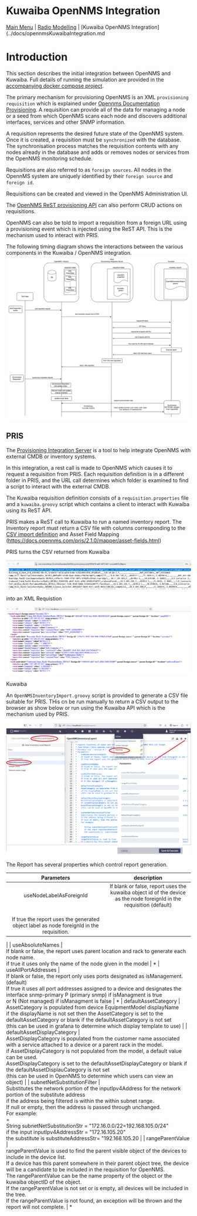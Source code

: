 # Kuwaiba OpenNMS Integration 

[Main Menu](../README.md) | [Radio Modelling](../docs/README.md) | [Kuwaiba OpenNMS Integration](../docs/opennmsKuwaibaIntegration.md

# Introduction

This section describes the initial integration between OpenNMS and Kuwaiba. 
Full details of running the simulation are provided in the [accompanying docker compose project](../../kuwaiba-docker-compose-radio).

The primary mechanism for provisioning OpenNMS is an XML `provisioning requisition` which is explained under [Opennms Documentation Provisioning](https://docs.opennms.com/meridian/2022/operation/provisioning/introduction.html).
A requisition can provide all of the data for managing a node or a seed from which OpenNMS scans each node and discovers additional interfaces, services and other SNMP information.

A requisition represents the desired future state of the OpenNMS system.
Once it is created, a requisition must be `synchronized` with the database. 
The synchronisation process matches the requisition contents with any nodes already in the database and adds or removes nodes or services from the OpenNMS monitoring schedule.

Requisitions are also referred to as `foreign sources`.
All nodes in the OpennMS system are uniquely identified by their `foreign source` and `foreign id`.

Requisitions can be created and viewed in the OpenNMS Administration UI.

The [OpenNMS ReST provisioning API](https://docs.opennms.com/meridian/2024/development/rest/requisitions.html) can also perform CRUD actions on requisitions. 

OpenNMS can also be told to import a requisition from a foreign URL using a provisioning event which is injected using the ReST API.
This is the mechanism used to interact with PRIS.

The following timing diagram shows the interactions between the various components in the Kuwaiba / OpenNMS integration.
![alt text](./images/kuwaiba-opennms-integration.png "Figure kuwaiba-opennms-integration.png")


## PRIS

The [Provisioning Integration Server](https://docs.opennms.com/pris/2.1.0/index.html) is a tool to help integrate OpenNMS with external CMDB or inventory systems.

In this integration, a rest call is made to OpenNMS which causes it to request a requisition from PRIS. 
Each requisition definition is in a different folder in PRIS, and the URL call determines which folder is examined to find a script to interact with the external CMDB.

The Kuwaiba requisition definition consists of a `requisition.properties` file and a `kuwaiba.groovy` script which contains a client to interact with Kuwaiba using its ReST API.

PRIS makes a ReST call to Kuwaiba to run a named inventory report. 
The Inventory report must return a CSV file with columns corresponding to the [ CSV import definition](https://docs.opennms.com/pris/2.1.0/sources/csv.html)
and Asset Field Mapping (https://docs.opennms.com/pris/2.1.0/mapper/asset-fields.html)

PRIS turns the CSV returned from Kuwaiba

![alt text](./images/CSVOut.png "Figure CSVOut.png")

into an XML Requistion

![alt text](./images/pris-requisition-import1.png "Figure pris-requisition-import1.png")


Kuwaiba

An `OpenNMSInventoryImport.groovy` script is provided to generate a CSV file suitable for PRIS.
THis cn be run manually to return a CSV output to the browser as show below or run using the Kuwaiba API which is the mechanism used by PRIS.

![alt text](./images/ReportGeneration1.png "Figure ReportGeneration1.png")

The Report has several properties which control report generation.

| Parameters | description |
|:----------:|:-----------:|
|useNodeLabelAsForeignId | If blank or false, report uses the kuwaiba object id of the device as the node foreignId in the requisition (default) 
<BR>If true the report uses the generated object label as node foreignId in the requisition. |
|
| useAbsoluteNames  |
<BR>If blank or false, the report uses parent location and rack to generate each node name.
<BR>if true it uses only the name of the node given in the model  |
 *
|  useAllPortAddresses  |
<BR>If blank or false, the report only uses ports designated as isManagement. (default)
<BR>If true it uses all port addresses assigned to a device and designates the interface snmp-primary P (primary snmp) if isManagment is true
<BR>or N (Not managed) if isManagment is false  |
 *
| defaultAssetCategory  |
<BR>AssetCategory is populated from device EquipmentModel displayName
<BR>if the displayName is not set then the AssetCategory is set to the defaultAssetCategory or blank if the defaultAssetCategory is not set
<BR>(this can be used in grafana to determine which display template to use)  |
 |    defaultAssetDisplayCategory  |
<BR>AssetDisplayCategory is populated from the customer name associated with a service attached to a device or a parent rack in the model.
<BR>if AssetDisplayCategory is not populated from the model, a default value can be used.
<BR>AssetDisplayCategory is set to the defaultAssetDisplayCategory or blank if the defaultAssetDisplauCategory is not set
<BR>(this can be used in OpenNMS to determine which users can view an object)  |
 |    subnetNetSubstitutionFilter  |
<BR>Substitutes the network portion of the inputIpv4Address for the network portion of the substitute address
<BR>if the address being filtered is within the within subnet range.
<BR>If null or empty, then the address is passed through unchanged.
<BR>For example:
<BR>                                    <within subnet>=<substitute subnet>
<BR>   String subnetNetSubstitutionStr = "172.16.0.0/22=192.168.105.0/24"
<BR>   if the input inputIpv4AddressStr = "172.16.105.20"
<BR>   the substitute is  substituteAddressStr= "192.168.105.20  |
| rangeParentValue |
<BR>rangeParentValue is used to find the parent visible object of the devices to include in the device list.
<BR>If a device has this parent somewhere in their parent object tree, the device will be a candidate to be included in the requisition for OpenNMS.
<BR>The rangeParentValue can be the name property of the object or the kuwaiba objectID of the object.
<BR>If the rangeParentValue is not set or is empty, all devices will be included in the tree.
<BR>If the rangeParentValue is not found, an exception will be thrown and the report will not complete.  |
 * 












